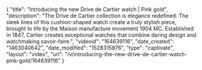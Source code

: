 {
    "title": "Introducing the new Drive de Cartier watch | Pink gold",
    "description": "The Drive de Cartier collection is elegance redefined. The sleek lines of this cushion-shaped watch create a truly stylish piece, brought to life by the Maison manufacture movement 1904 MC. Established in 1847, Cartier creates exceptional watches that combine daring design and watchmaking savoir-faire.",
    "videoid": "164639116",
    "date_created": "1463040642",
    "date_modified": "1528315876",
    "type": "captivate",
    "layout": "video",
    "url": "\/v\/introducing-the-new-drive-de-cartier-watch-pink-gold\/164639116"
}
